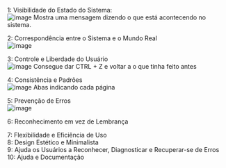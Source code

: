 
1: Visibilidade do Estado do Sistema:</br>
![image](https://github.com/gustavosenamp/Bertoti/assets/123789443/8ba0666a-d38c-4ccc-8c07-9e119d0d501c)
Mostra uma mensagem dizendo o que está acontecendo no sistema.

2: Correspondência entre o Sistema e o Mundo Real</br>
![image](https://github.com/gustavosenamp/Bertoti/assets/123789443/81083470-ade6-405b-a8de-f5dd2bc4e176)

3: Controle e Liberdade do Usuário</br>
![image](https://github.com/gustavosenamp/Bertoti/assets/123789443/5f57b145-edc4-4ffd-b9b6-38aa90cf9522)
Consegue dar CTRL + Z e voltar a o que tinha feito antes

4: Consistência e Padrões</br>
![image](https://github.com/gustavosenamp/Bertoti/assets/123789443/9a661147-948b-43d3-b816-174c6c2ba9a0)
Abas indicando cada página

5: Prevenção de Erros</br>
![image](https://github.com/gustavosenamp/Bertoti/assets/123789443/12e426c9-2f88-4954-b9ad-46fded131d85)

6: Reconhecimento em vez de Lembrança</br>

7: Flexibilidade e Eficiência de Uso</br>
8: Design Estético e Minimalista</br>
9: Ajuda os Usuários a Reconhecer, Diagnosticar e Recuperar-se de Erros</br>
10: Ajuda e Documentação</br>
